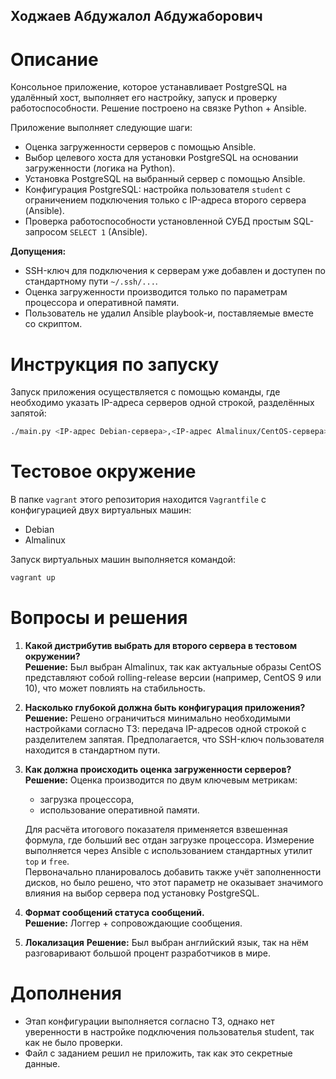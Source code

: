 ## Ходжаев Абдужалол Абдужаборович  

# Описание  

Консольное приложение, которое устанавливает PostgreSQL на удалённый хост, выполняет его настройку, запуск и проверку работоспособности. Решение построено на связке Python + Ansible.

Приложение выполняет следующие шаги:  
- Оценка загруженности серверов с помощью Ansible.  
- Выбор целевого хоста для установки PostgreSQL на основании загруженности (логика на Python).  
- Установка PostgreSQL на выбранный сервер с помощью Ansible.  
- Конфигурация PostgreSQL: настройка пользователя `student` с ограничением подключения только с IP-адреса второго сервера (Ansible).  
- Проверка работоспособности установленной СУБД простым SQL-запросом `SELECT 1` (Ansible).  

**Допущения:**  
- SSH-ключ для подключения к серверам уже добавлен и доступен по стандартному пути `~/.ssh/...`.  
- Оценка загруженности производится только по параметрам процессора и оперативной памяти.  
- Пользователь не удалил Ansible playbook-и, поставляемые вместе со скриптом.

# Инструкция по запуску  

Запуск приложения осуществляется с помощью команды, где необходимо указать IP-адреса серверов одной строкой, разделённых запятой:

```bash
./main.py <IP-адрес Debian-сервера>,<IP-адрес Almalinux/CentOS-сервера>
```

# Тестовое окружение  

В папке `vagrant` этого репозитория находится `Vagrantfile` с конфигурацией двух виртуальных машин:  
- Debian  
- Almalinux  

Запуск виртуальных машин выполняется командой:  

```bash
vagrant up
```

# Вопросы и решения  

1. **Какой дистрибутив выбрать для второго сервера в тестовом окружении?**  
   **Решение:** Был выбран Almalinux, так как актуальные образы CentOS представляют собой rolling-release версии (например, CentOS 9 или 10), что может повлиять на стабильность.

2. **Насколько глубокой должна быть конфигурация приложения?**  
   **Решение:** Решено ограничиться минимально необходимыми настройками согласно ТЗ: передача IP-адресов одной строкой с разделителем запятая. Предполагается, что SSH-ключ пользователя находится в стандартном пути.

3. **Как должна происходить оценка загруженности серверов?**  
   **Решение:** Оценка производится по двум ключевым метрикам:  
   - загрузка процессора,  
   - использование оперативной памяти.  

   Для расчёта итогового показателя применяется взвешенная формула, где больший вес отдан загрузке процессора. Измерение выполняется через Ansible с использованием стандартных утилит `top` и `free`.  
   Первоначально планировалось добавить также учёт заполненности дисков, но было решено, что этот параметр не оказывает значимого влияния на выбор сервера под установку PostgreSQL.

4. **Формат сообщений статуса сообщений.**  
   **Решение:** Логгер + сопровождающие сообщения.

5. **Локализация**
   **Решение:** Был выбран английский язык, так на нём разговаривают большой процент разработчиков в мире.

# Дополнения
- Этап конфигурации выполняется согласно ТЗ, однако нет уверенности в настройке подключения пользователья student, так как не было проверки.
- Файл с заданием решил не приложить, так как это секретные данные.